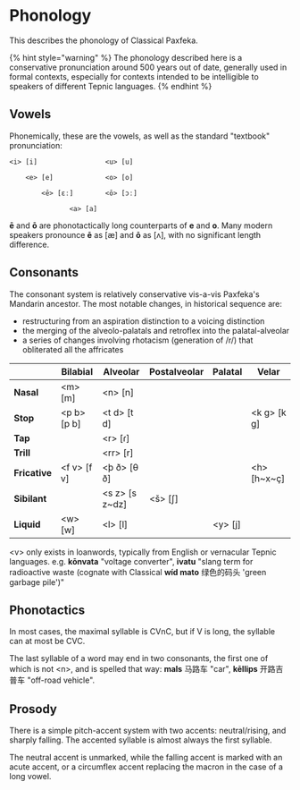 # Phonology

This describes the phonology of Classical Paxfeka.

{% hint style="warning" %}
The phonology described here is a conservative pronunciation around 500 years out of date, generally used in formal contexts, especially for contexts intended to be intelligible to speakers of different Tepnic languages.
{% endhint %}

## Vowels

Phonemically, these are the vowels, as well as the standard "textbook" pronunciation:

```
<i> [i]                 <u> [u]

    <e> [e]             <o> [o]

        <ē> [ɛː]        <ō> [ɔː]

               <a> [a]
```

**ē** and **ō** are phonotactically long counterparts of **e** and **o**. Many modern speakers pronounce **ē** as [æ] and **ō** as [ʌ], with no significant length difference.

## Consonants

The consonant system is relatively conservative vis-a-vis Paxfeka's Mandarin ancestor. The most notable changes, in historical sequence are:

- restructuring from an aspiration distinction to a voicing distinction
- the merging of the alveolo-palatals and retroflex into the palatal-alveolar
- a series of changes involving rhotacism (generation of /r/) that obliterated all the affricates

|               | Bilabial     | Alveolar        | Postalveolar | Palatal  | Velar        |
| ------------- | ------------ | --------------- | ------------ | -------- | ------------ |
| **Nasal**     | \<m> [m]     | \<n> [n]        |              |          |              |
| **Stop**      | \<p b> [p b] | \<t d> [t d]    |              |          | \<k g> [k ɡ] |
| **Tap**       |              | \<r> [ɾ]        |              |          |              |
| **Trill**     |              | \<rr> [r]       |              |          |              |
| **Fricative** | \<f v> [f v] | \<þ ð> [θ ð]    |              |          | \<h> [h~x~ç] |
| **Sibilant**  |              | \<s z> [s z~dz] | \<š> [ʃ]     |          |              |
| **Liquid**    | \<w> [w]     | \<l> [l]        |              | \<y> [j] |              |

\<v> only exists in loanwords, typically from English or vernacular Tepnic languages. e.g. **kōnvata** "voltage converter", **ivatu** "slang term for radioactive waste (cognate with Classical **wíd mato** 绿色的码头 'green garbage pile')"

## Phonotactics

In most cases, the maximal syllable is CVnC, but if V is long, the syllable can at most be CVC.

The last syllable of a word may end in two consonants, the first one of which is not \<n>, and is spelled that way: **mals** 马路车 "car", **kēllips** 开路吉普车 "off-road vehicle".

## Prosody

There is a simple pitch-accent system with two accents: neutral/rising, and sharply falling. The accented syllable is almost always the first syllable.

The neutral accent is unmarked, while the falling accent is marked with an acute accent, or a circumflex accent replacing the macron in the case of a long vowel.
